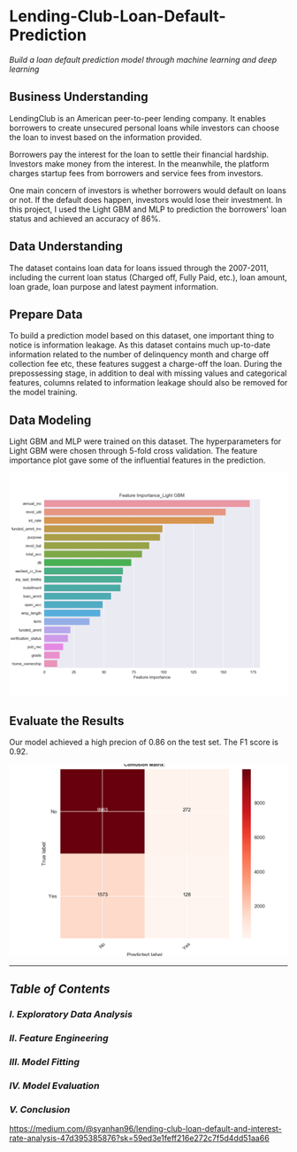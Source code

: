 # Lending-Club-Loan-Default-Prediction
*Build a loan default prediction model through machine learning and deep learning*
 
## Business Understanding 

LendingClub is an American peer-to-peer lending company. It enables borrowers to create unsecured personal loans while investors can choose the loan to invest based on the information provided.

Borrowers pay the interest for the loan to settle their financial hardship. Investors make money from the interest. In the meanwhile, the platform charges startup fees from borrowers and service fees from investors.

One main concern of investors is whether borrowers would default on loans or not. If the default does happen, investors would lose their investment. In this project, I used the Light GBM and MLP to prediction the borrowers' loan status and achieved an accuracy of 86%.

## Data Understanding

The dataset contains loan data for loans issued through the 2007-2011, including the current loan status (Charged off, Fully Paid, etc.), loan amount, loan grade, loan purpose and latest payment information. 

## Prepare Data

To build a prediction model based on this dataset, one important thing to notice is information leakage. As this dataset contains much up-to-date information related to the number of delinquency month and charge off collection fee etc, these features suggest a charge-off the loan. During the prepossessing stage, in addition to deal with missing values and categorical features, columns related to information leakage should also be removed for the model training.


## Data Modeling

Light GBM and MLP were trained on this dataset. The hyperparameters for Light GBM were chosen through 5-fold cross validation.
The feature importance plot gave some of the influential features in the prediction.

![FI](https://github.com/yanhan-si/Lending-Club-Loan-Default-Prediction/blob/master/Light%20GBM_FI.png)


## Evaluate the Results

Our model achieved a high precion of 0.86 on the test set. The F1 score is 0.92.

![CM](https://github.com/yanhan-si/Lending-Club-Loan-Default-Prediction/blob/master/mlp_cm.png)


-------------------------------------------


## ***Table of Contents***

### *I. Exploratory Data Analysis*

### *II. Feature Engineering*

### *III. Model Fitting*

### *IV. Model Evaluation*

### *V. Conclusion*

https://medium.com/@syanhan96/lending-club-loan-default-and-interest-rate-analysis-47d395385876?sk=59ed3e1feff216e272c7f5d4dd51aa66

